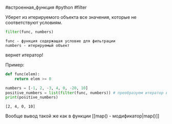 #встроенная_функция #python #filter

Уберет из итерируемого объекта все значения, которые не соответствуют условиям.

```python
filter(func, numbers)
```
	func - функция содержащая условие для фильтрации
	numbers - итерируемый объект
вернет итератор!

Пример:
```python
def func(elem):
	return elem >= 0

numbers = [-1, 2, -3, 4, 0, -20, 10]
positive_numbers = list(filter(func, numbers)) # преобразуем итератор в список
print(positive_numbers)
```

```
[2, 4, 0, 10]
```

Вообще вывод такой же как в функции [[map() - модификатор|map()]]